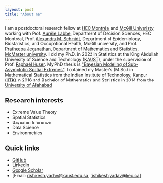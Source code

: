 ```yaml
---
layeout: post
title: "About me"
---
```


I am a postdoctoral research fellow at [HEC Montréal](https://www.hec.ca/en/) and [McGill Univeristy](https://www.mcgill.ca/) working with Prof. [Aurélie Labbe](https://www.hec.ca/en/profs/aurelie.labbe.html), Department of Decision Sciences, HEC Montréal, Prof. [Alexandra M. Schmidt](https://www.mcgill.ca/epi-biostat-occh/alexandra-m-schmidt), Department of Epidemiology, Biostatistics, and Occupational Health, McGill university, and Prof. [Pratheepa Jeganathan](https://experts.mcmaster.ca/display/jeganp1), Department of Mathematics and Statistics, [McMaster university](https://www.mcmaster.ca/). I did my Ph.D. in 2022 in Statistics at the King Abdullah University of Science and Technology [(KAUST)](https://www.kaust.edu.sa/en/), under the supervision of Prof. [Raphaël Huser](https://cemse.kaust.edu.sa/stat/people/person/raphael-huser). My PhD thesis is ["Bayesian Modeling of Sub-Asymptotic Spatial Extremes"](https://repository.kaust.edu.sa/handle/10754/676592). I obtained my Master's (M.Sc.) in Mathematical Statistics from the Indian Institute of Technology, Kanpur [(IITK)](https://www.iitk.ac.in/) in 2016 and Bachelor of Mathematics and Statistics in 2014 from the [University of Allahabad](https://www.allduniv.ac.in/) 

## Research interests
- Extreme Value Theory
- Spatial Statistics
- Bayesian Inference
- Data Science
- Environmetrics

## Quick links 
- [GitHub](https://github.com/yadavrishikesh)
- [Linkedin](https://www.linkedin.com/in/rishikesh-yadav-69ab371b7/)
- [Google Scholar](https://scholar.google.com/citations?user=_KNYGucAAAAJ&hl=en&oi=ao)
- [Email: rishikesh.yadav@kaust.edu.sa, rishikesh.yadav@hec.ca]
